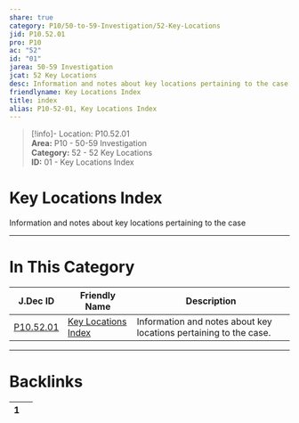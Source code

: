 ```yaml
---  
share: true  
category: P10/50-to-59-Investigation/52-Key-Locations  
jid: P10.52.01  
pro: P10  
ac: "52"  
id: "01"  
jarea: 50-59 Investigation  
jcat: 52 Key Locations  
desc: Information and notes about key locations pertaining to the case.  
friendlyname: Key Locations Index  
title: index  
alias: P10-52-01, Key Locations Index  
---  
```

  
>[!info]- Location: P10.52.01  
>**Area:** P10 - 50-59 Investigation  
>**Category:** 52 - 52 Key Locations  
>**ID:** 01 - Key Locations Index  
  
# Key Locations Index  
  
Information and notes about key locations pertaining to the case  
   
  
  
---  
# In This Category  
  
| J.Dec ID                                                                                            | Friendly Name                                                                                                 | Description                                                       |  
| --------------------------------------------------------------------------------------------------- | ------------------------------------------------------------------------------------------------------------- | ----------------------------------------------------------------- |  
| [P10.52.01](index.md) | [Key Locations Index](index.md) | Information and notes about key locations pertaining to the case. |  
  
  
---  
# Backlinks  
<div><table class="dataview table-view-table"><thead class="table-view-thead"><tr class="table-view-tr-header"><th class="table-view-th"><span></span><span class="dataview small-text">1</span></th><th class="table-view-th"><span></span></th></tr></thead><tbody class="table-view-tbody"></tbody></table></div>